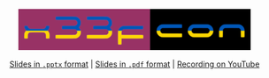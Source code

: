 <div align="center"> <img src="./logo.png"></a> 

[Slides in `.pptx` format](./The-WSL-Matryoshka.pptx) | [Slides in `.pdf` format](./The-WSL-Matryoshka.pdf) | [Recording on YouTube](https://youtu.be/UpaCQeFwk-M)

</div>